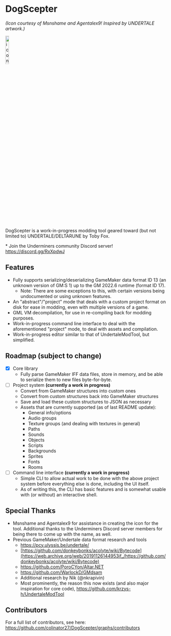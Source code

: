 # DogScepter
*(Icon courtesy of Msnshame and Agentalex9! Inspired by UNDERTALE artwork.)*

<img src="icon.png" alt="icon" width="15%" height="15%"> 

DogScepter is a work-in-progress modding tool geared toward (but not limited to) UNDERTALE/DELTARUNE by Toby Fox.

\* Join the Underminers community Discord server! https://discord.gg/RxXpdwJ

## Features
* Fully supports serializing/deserializing GameMaker data format ID 13 (an unknown version of GM:S 1) up to the GM 2022.6 runtime (format ID 17).
	* Note: There are some exceptions to this, with certain versions being undocumented or using unknown features.
* An "abstract"/"project" mode that deals with a custom project format on disk for ease in modding, even with multiple versions of a game.
* GML VM decompilation, for use in re-compiling back for modding purposes.
* Work-in-progress command line interface to deal with the aforementioned "project" mode, to deal with assets and compilation.
* Work-in-progress editor similar to that of UndertaleModTool, but simplified.

## Roadmap (subject to change)
- [x] Core library
    - Fully parse GameMaker IFF data files, store in memory, and be able to serialize them to new files byte-for-byte.
- [ ] Project system **(currently a work in progress)**
    - Convert from GameMaker structures into custom ones
    - Convert from custom structures back into GameMaker structures
    - Save and load these custom structures to JSON as necessary
    - Assets that are currently supported (as of last README update):
    	- General info/options
    	- Audio groups
    	- Texture groups (and dealing with textures in general)
    	- Paths
    	- Sounds
    	- Objects
		- Scripts
    	- Backgrounds
    	- Sprites
    	- Fonts
    	- Rooms
- [ ] Command line interface **(currently a work in progress)**
     - Simple CLI to allow actual work to be done with the above project system before everything else is done, including the UI itself. 
	 - As of writing this, the CLI has basic features and is somewhat usable with (or without) an interactive shell.

## Special Thanks
* Msnshame and Agentalex9 for assistance in creating the icon for the tool. Additional thanks to the Underminers Discord server members for being there to come up with the name, as well.
* Previous GameMaker/Undertale data format research and tools
    - https://pcy.ulyssis.be/undertale/
    - [https://github.com/donkeybonks/acolyte/wiki/Bytecode](https://web.archive.org/web/20191126144953if_/https://github.com/donkeybonks/acolyte/wiki/Bytecode)
    - https://github.com/PoroCYon/Altar.NET
    - https://github.com/WarlockD/GMdsam
	- Additional research by Nik (@nkrapivin)
    - Most prominently, the reason this now exists (and also major inspiration for core code), https://github.com/krzys-h/UndertaleModTool

## Contributors
For a full list of contributors, see here:
https://github.com/colinator27/DogScepter/graphs/contributors
